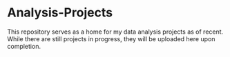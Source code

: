 # Analysis-Projects

This repository serves as a home for my data analysis projects as of recent. While there are still projects in progress, they will be uploaded here upon completion.
